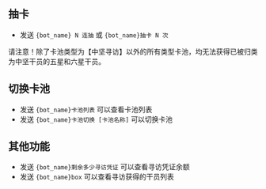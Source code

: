 ## 抽卡

- 发送 `{bot_name} N 连抽` 或 `{bot_name}抽卡 N 次`

请注意！除了卡池类型为【中坚寻访】以外的所有类型卡池，均无法获得已被归类为中坚干员的五星和六星干员。

## 切换卡池

- 发送 `{bot_name}卡池列表` 可以查看卡池列表
- 发送 `{bot_name}卡池切换 [卡池名称]` 可以切换卡池

## 其他功能

- 发送 `{bot_name}剩余多少寻访凭证` 可以查看寻访凭证余额
- 发送 `{bot_name}box` 可以查看寻访获得的干员列表

